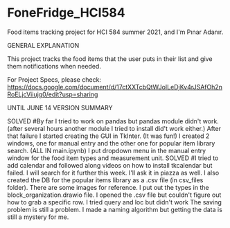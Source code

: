 # FoneFridge_HCI584
Food items tracking project for HCI 584 summer 2021, and I'm Pınar Adanır.


GENERAL EXPLANATION

This project tracks the food items that the user puts in their list and give them notifications when needed. 

For Project Specs, please check: https://docs.google.com/document/d/17ctXXTcbQtWJoILeDjKv4rJSAfOh2nRoELjcViiujg0/edit?usp=sharing 

UNTIL JUNE 14 VERSION SUMMARY

SOLVED #By far I tried to work on pandas but pandas module didn't work. (after several hours another module I tried to install did't work either.)
After that failure I started creating the GUI in TkInter. (It was fun!)
I created 2 windows, one for manual entry and the other one for popular item library search. (ALL IN main.ipynb)
I put dropdown menu in the manual entry window for the food item types and measurement unit.
SOLVED #I tried to add calendar and followed along videos on how to install tkcalendar but failed. I will search for it further this week. I'll ask it in piazza as well.
I also created the DB for the popular items library as a .csv file (in csv_files folder). There are some images for reference.
I put out the types in the block_organization.drawio file. 
I opened the .csv file but couldn't figure out how to grab a specific row. I tried query and loc but didn't work
The saving problem is still a problem. I made a naming algorithm but getting the data is still a mystery for me.
